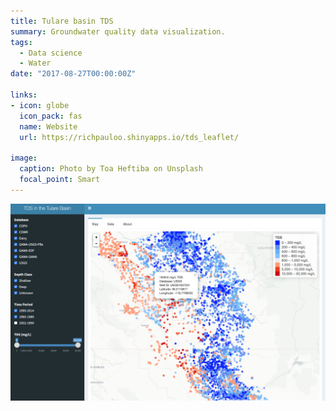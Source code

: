 ```yaml
---
title: Tulare basin TDS
summary: Groundwater quality data visualization.
tags: 
  - Data science
  - Water
date: "2017-08-27T00:00:00Z"

links:
- icon: globe
  icon_pack: fas
  name: Website
  url: https://richpauloo.shinyapps.io/tds_leaflet/

image:
  caption: Photo by Toa Heftiba on Unsplash
  focal_point: Smart
---
```


![](featured.png)